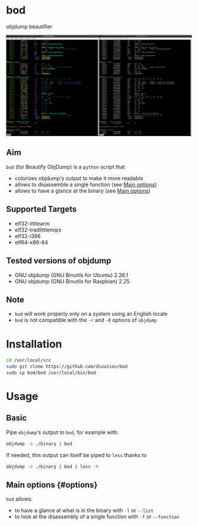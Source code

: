 # bod
objdump beautifier

![screenshot](screenshot.png)

## Aim
`bod` (for Beautify ObjDump) is a `python` script that
* colorizes objdump's output to make it more readable
* allows to disassemble a single function (see [Main options](#options))
* allows to have a glance at the binary (see [Main options](#options))

## Supported Targets

* elf32-littlearm
* elf32-tradlittlemips
* elf32-i386
* elf64-x86-64

## Tested versions of objdump

* GNU objdump (GNU Binutils for Ubuntu) 2.26.1
* GNU objdump (GNU Binutils for Raspbian) 2.25

## Note

* `bod` will work properly only on a system using an English locale
* `bod` is not compatible with the `-r` and `-R` options of `objdump`

# Installation

``` bash
cd /usr/local/src
sudo git clone https://github.com/diouziou/bod
sudo cp bod/bod /usr/local/bin/bod
```

# Usage

## Basic

Pipe `objdump`'s output to `bod`, for example with:

``` bash
objdump -d ./binary | bod
```

If needed, this output can itself be piped to `less` thanks to

``` bash
objdump -d ./binary | bod | less -R
```

## Main options {#options}

`bod` allows:
* to have a glance at what is in the binary with `-l` or `--list`
* to look at the disassembly of a single function with `-f` or `--function`

